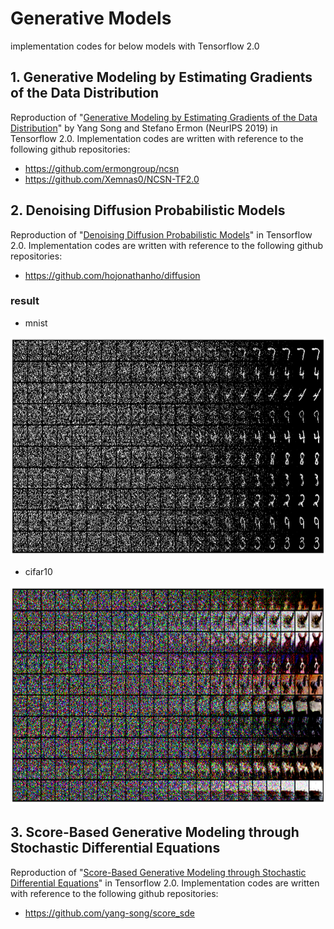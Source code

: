 # Generative Models

implementation codes for below models with Tensorflow 2.0

## 1. Generative Modeling by Estimating Gradients of the Data Distribution
Reproduction of "[Generative Modeling by Estimating Gradients of the Data Distribution](https://arxiv.org/abs/1907.05600)" by Yang Song and Stefano Ermon (NeurIPS 2019) in Tensorflow 2.0.
Implementation codes are written with reference to the following github repositories:
- https://github.com/ermongroup/ncsn
- https://github.com/Xemnas0/NCSN-TF2.0

## 2. Denoising Diffusion Probabilistic Models
Reproduction of "[Denoising Diffusion Probabilistic Models](https://arxiv.org/abs/2006.11239)" in Tensorflow 2.0.
Implementation codes are written with reference to the following github repositories:
- https://github.com/hojonathanho/diffusion

### result
- mnist
<center><img  src="https://github.com/an-seunghwan/generative/blob/main/ddpm/assets/mnist_samples_0.0002_32_1000_0.0001_0.02.png?raw=true" width="800"  height="350"></center>

- cifar10
<center><img  src="https://github.com/an-seunghwan/generative/blob/main/ddpm/assets/cifar10_samples_0.0001_48_1000_0.0001_0.02.png?raw=true" width="800"  height="350"></center>

## 3. Score-Based Generative Modeling through Stochastic Differential Equations
Reproduction of "[Score-Based Generative Modeling through Stochastic Differential Equations](https://arxiv.org/pdf/2011.13456)" in Tensorflow 2.0.
Implementation codes are written with reference to the following github repositories:
- https://github.com/yang-song/score_sde

<!-- ## 2. Gaussian Process Prior Variational Autoencoders
- https://github.com/ratschlab/SVGP-VAE -->